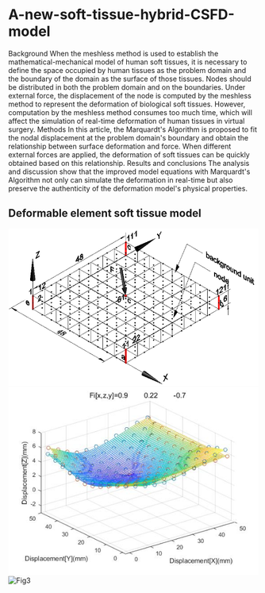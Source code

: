# A-new-soft-tissue-hybrid-CSFD-model
Background When the meshless method is used to establish the mathematical-mechanical model of human soft tissues, it is necessary to define the space occupied by human tissues as the problem domain and the boundary of the domain as the surface of those tissues. Nodes should be distributed in both the problem domain and on the boundaries. Under external force, the displacement of the node is computed by the meshless method to represent the deformation of biological soft tissues. However, computation by the meshless method consumes too much time, which will affect the simulation of real-time deformation of human tissues in virtual surgery. Methods In this article, the Marquardt's Algorithm is proposed to fit the nodal displacement at the problem domain's boundary and obtain the relationship between surface deformation and force. When different external forces are applied, the deformation of soft tissues can be quickly obtained based on this relationship. Results and conclusions The analysis and discussion show that the improved model equations with Marquardt's Algorithm not only can simulate the deformation in real-time but also preserve the authenticity of the deformation model's physical properties.
## Deformable element soft tissue model

![Fig1](https://github.com/Lohnwave/A-new-soft-tissue-hybrid-CSFD-model/raw/master/3.png)
![Fig2](https://github.com/Lohnwave/A-new-soft-tissue-hybrid-CSFD-model/raw/master/1.jpg)
![Fig3](https://github.com/Lohnwave/A-new-soft-tissue-hybrid-CSFD-model/raw/master/5.png)
